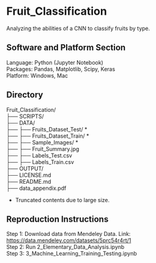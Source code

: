 # Fruit_Classification
Analyzing the abilities of a CNN to classify fruits by type.

## Software and Platform Section
Language: Python (Jupyter Notebook) <br>
Packages: Pandas, Matplotlib, Scipy, Keras <br>
Platform: Windows, Mac <br>

## Directory
Fruit_Classification/ <br>
├── SCRIPTS/ <br>
├── DATA/ <br>
├── ├── Fruits_Dataset_Test/ *<br>
├── ├── Fruits_Dataset_Train/ *<br>
├── ├── Sample_Images/ *<br>
├── ├── Fruit_Summary.jpg <br>
├── ├── Labels_Test.csv <br>
├── ├── Labels_Train.csv <br>
├── OUTPUT/ <br>
├── LICENSE.md <br>
├── README.md <br>
├── data_appendix.pdf <br>

* Truncated contents due to large size.

## Reproduction Instructions

Step 1: Download data from Mendeley Data. Link: https://data.mendeley.com/datasets/5prc54r4rt/1 <br>
Step 2: Run 2_Elementary_Data_Analysis.ipynb <br>
Step 3: 3_Machine_Learning_Training_Testing.ipynb <br>
